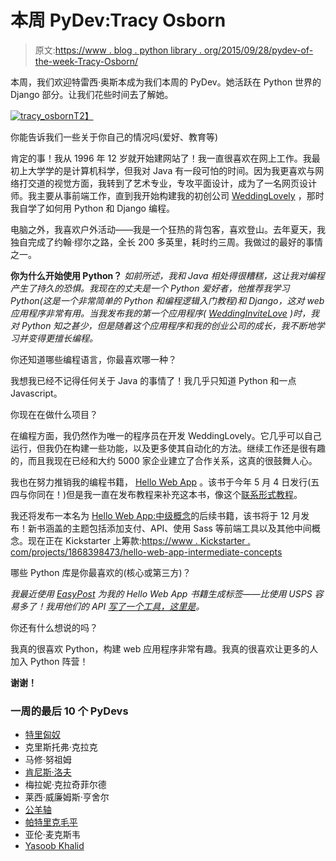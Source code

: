 # 本周 PyDev:Tracy Osborn

> 原文:[https://www . blog . python library . org/2015/09/28/pydev-of-the-week-Tracy-Osborn/](https://www.blog.pythonlibrary.org/2015/09/28/pydev-of-the-week-tracy-osborn/)

本周，我们欢迎特雷西·奥斯本成为我们本周的 PyDev。她活跃在 Python 世界的 Django 部分。让我们花些时间去了解她。

[![tracy_osborn](../Images/773ee306236ff4a605230138389f0512.png)T2】](https://www.blog.pythonlibrary.org/wp-content/uploads/2015/07/tracy_osborn.jpg)

你能告诉我们一些关于你自己的情况吗(爱好、教育等)

肯定的事！我从 1996 年 12 岁就开始建网站了！我一直很喜欢在网上工作。我最初上大学学的是计算机科学，但我对 Java 有一段可怕的时间。因为我更喜欢与网络打交道的视觉方面，我转到了艺术专业，专攻平面设计，成为了一名网页设计师。我主要从事前端工作，直到我开始构建我的初创公司 [WeddingLovely](http://weddinglovely.com) ，那时我自学了如何用 Python 和 Django 编程。

电脑之外，我喜欢户外活动——我是一个狂热的背包客，喜欢登山。去年夏天，我独自完成了约翰·缪尔之路，全长 200 多英里，耗时约三周。我做过的最好的事情之一。

**你为什么开始使用 Python？**
 *如前所述，我和 Java 相处得很糟糕，这让我对编程产生了持久的恐惧。我现在的丈夫是一个 Python 爱好者，他推荐我学习 Python(这是一个非常简单的 Python 和编程逻辑入门教程)和 Django，这对 web 应用程序非常有用。当我发布我的第一个应用程序( [WeddingInviteLove](http://weddinginvitelove.com) )时，我对 Python 知之甚少，但是随着这个应用程序和我的创业公司的成长，我不断地学习并变得更擅长编程。*

你还知道哪些编程语言，你最喜欢哪一种？

我想我已经不记得任何关于 Java 的事情了！我几乎只知道 Python 和一点 Javascript。

你现在在做什么项目？

在编程方面，我仍然作为唯一的程序员在开发 WeddingLovely。它几乎可以自己运行，但我仍在构建一些功能，以及更多使其自动化的方法。继续工作还是很有趣的，而且我现在已经和大约 5000 家企业建立了合作关系，这真的很鼓舞人心。

我也在努力推销我的编程书籍， [Hello Web App](http://hellowebapp.com) 。该书于今年 5 月 4 日发行(五四与你同在！)但是我一直在发布教程来补充这本书，像这个[联系形式教程](https://hellowebapp.com/news/tutorial-setting-up-a-contact-form-with-django)。

我还将发布一本名为 [Hello Web App:中级概念](http://hellowebapp.com/intermediate-concepts)的后续书籍，该书将于 12 月发布！新书涵盖的主题包括添加支付、API、使用 Sass 等前端工具以及其他中间概念。现在正在 Kickstarter 上筹款:[https://www . Kickstarter . com/projects/1868398473/hello-web-app-intermediate-concepts](https://www.kickstarter.com/projects/1868398473/hello-web-app-intermediate-concepts)

哪些 Python 库是你最喜欢的(核心或第三方)？

*我最近使用 [EasyPost](http://easypost.com) 为我的 Hello Web App 书籍生成标签——比使用 USPS 容易多了！我用他们的 API [写了一个工具，这里是](https://github.com/limedaring/easypost-labels)。*

你还有什么想说的吗？

我真的很喜欢 Python，构建 web 应用程序非常有趣。我真的很喜欢让更多的人加入 Python 阵营！

**谢谢！**

### 一周的最后 10 个 PyDevs

*   [特里匈奴](https://www.blog.pythonlibrary.org/2015/09/21/pydev-of-the-week-trey-hunner/)
*   克里斯托弗·克拉克
*   马修·努祖姆
*   [肯尼斯·洛夫](https://www.blog.pythonlibrary.org/2015/08/31/pydev-of-the-week-kenneth-love/)
*   梅拉妮·克拉奇菲尔德
*   莱西·威廉姆斯·亨舍尔
*   [公羊轴](https://www.blog.pythonlibrary.org/2015/08/10/pydev-of-the-week-ram-rachum/)
*   [帕特里克毛平](https://www.blog.pythonlibrary.org/2015/08/03/pydev-of-the-week-patrick-maupin/)
*   亚伦·麦克斯韦
*   [Yasoob Khalid](https://www.blog.pythonlibrary.org/2015/07/20/pydev-of-the-week-yasoob-khalid/)